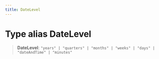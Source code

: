 ```yaml
---
title: DateLevel
---
```


# Type alias DateLevel

> **DateLevel**: `"years" | "quarters" | "months" | "weeks" | "days" | "dateAndTime" | "minutes"`

